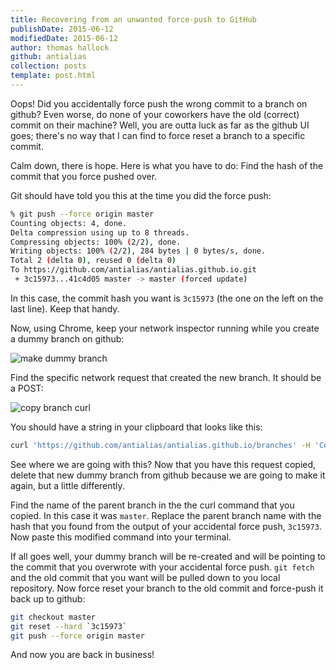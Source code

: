 ```yaml
---
title: Recovering from an unwanted force-push to GitHub
publishDate: 2015-06-12
modifiedDate: 2015-06-12
author: thomas hallock
github: antialias
collection: posts
template: post.html
---
```


Oops! Did you accidentally force push the wrong commit to a branch on github? Even worse, do none of your coworkers have the old (correct) commit on their machine?  Well, you are outta luck as far as the github UI goes; there's no way that I can find to force reset a branch to a specific commit.

Calm down, there is hope. Here is what you have to do: Find the hash of the commit that you force pushed over. 

Git should have told you this at the time you did the force push:

```bash
% git push --force origin master
Counting objects: 4, done.
Delta compression using up to 8 threads.
Compressing objects: 100% (2/2), done.
Writing objects: 100% (2/2), 284 bytes | 0 bytes/s, done.
Total 2 (delta 0), reused 0 (delta 0)
To https://github.com/antialias/antialias.github.io.git
 + 3c15973...41c4d05 master -> master (forced update)
```

In this case, the commit hash you want is `3c15973` (the one on the left on the last line). Keep that handy.

Now, using Chrome, keep your network inspector running while you create a dummy branch on github:

![make dummy branch](/images/make-dummy-branch.png)

Find the specific network request that created the new branch. It should be a POST:

![copy branch curl](/images/copy-curl-branch.png)

You should have a string in your clipboard that looks like this:

```bash
curl 'https://github.com/antialias/antialias.github.io/branches' -H 'Cookie: {a mess of cookies}' -H 'Origin: https://github.com' -H {a mess of headers} --data 'utf8=%E2%9C%93&authenticity\_token=__my-secret-auth-token__%3D%3D&name=dummy&branch=master&path=' --compressed
```

See where we are going with this? Now that you have this request copied, delete that new dummy branch from github because we are going to make it again, but a little differently.

Find the name of the parent branch in the the curl command that you copied. In this case it was `master`. Replace the parent branch name with the hash that you found from the output of your accidental force push, `3c15973`. Now paste this modified command into your terminal.

If all goes well, your dummy branch will be re-created and will be pointing to the commit that you overwrote with your accidental force push. `git fetch` and the old commit that you want will be pulled down to you local repository. Now force reset your branch to the old commit and force-push it back up to github:

```bash
git checkout master
git reset --hard `3c15973`
git push --force origin master
```

And now you are back in business!
